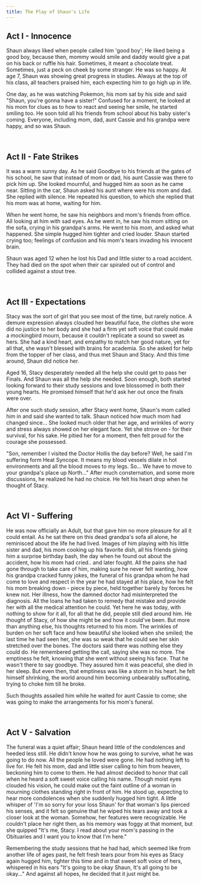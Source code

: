 ```yaml
---
title: The Play of Shaun's Life
---
```


## Act I - Innocence

Shaun always liked when people called him 'good boy'; He liked being a good boy, because then, mommy would smile and daddy would give a pat on his back or ruffle his hair. Sometimes, it meant a chocolate treat. Sometimes, just a peck on cheek by some stranger. He was so happy. At age 7, Shaun was showing great progress in studies. Always at the top of his class, all teachers praised him, each expecting him to go high up in life. 

One day, as he was watching Pokemon, his mom sat by his side and said "Shaun, you're gonna have a sister!" Confused for a moment, he looked at his mom for clues as to how to react and seeing her smile, he started smiling too. He soon told all his friends from school about his baby sister's coming. Everyone, including mom, dad, aunt Cassie and his grandpa were happy, and so was Shaun.

&nbsp;
&nbsp;

## Act II - Fate Strikes

It was a warm sunny day. As he said Goodbye to his friends at the gates of his school, he saw that instead of mom or dad, his aunt Cassie was there to pick him up. She looked mournful, and hugged him as soon as he came near. Sitting in the car, Shaun asked his aunt where were his mom and dad. She replied with silence. He repeated his question, to which she replied that his mom was at home, waiting for him. 

When he went home, he saw his neighbors and mom's friends from office. All looking at him with sad eyes. As he went in, he saw his mom sitting on the sofa, crying in his grandpa's arms. He went to his mom, and asked what happened. She simple hugged him tighter and cried louder. Shaun started crying too; feelings of confusion and his mom's tears invading his innocent brain.

Shaun was aged 12 when he lost his Dad and little sister to a road accident. They had died on the spot when their car spiraled out of control and collided against a stout tree.

&nbsp;
&nbsp;

## Act III - Expectations

Stacy was the sort of girl that you see most of the time, but rarely notice. A demure expression always clouded her beautiful face, the clothes she wore did no justice to her body and she had a firm yet soft voice that could make a mockingbird mourn, because it couldn't replicate a sound so sweet as hers. She had a kind heart, and empathy to match her good nature, yet for all that, she wasn't blessed with brains for academia. So she asked for help from the topper of her class, and thus met Shaun and Stacy. And this time around, Shaun did notice her.

Aged 16, Stacy desperately needed all the help she could get to pass her Finals. And Shaun was all the help she needed. Soon enough, both started looking forward to their study sessions and love blossomed in both their young hearts. He promised himself that he'd ask her out once the finals were over. 

After one such study session, after Stacy went home, Shaun's mom called him in and said she wanted to talk. Shaun noticed how much mom had changed since... She looked much older that her age, and wrinkles of worry and stress always showed on her elegant face. Yet she strove on - for their survival, for his sake. He pitied her for a moment, then felt proud for the courage she possessed. 

"Son, remember I visited the Doctor Hollis the day before? Well, he said I'm suffering form Heat Syncope. It means my blood vessels dilate in hot environments and all the blood moves to my legs. So... We have to move to your grandpa's place up North..." After much consternation, and some more discussions, he realized he had no choice. He felt his heart drop when he thought of Stacy.

&nbsp;
&nbsp;

## Act VI - Suffering

He was now officially an Adult, but that gave him no more pleasure for all it could entail. As he sat there on this dead grandpa's sofa all alone, he reminisced about the life he had lived. Images of him playing with his little sister and dad, his mom cooking up his favorite dish, all his friends giving him a surprise birthday bash, the day when he found out about the accident, how his mom had cried.. and later fought. All the pains she had gone through to take care of him, making sure he never felt wanting, how his grandpa cracked funny jokes, the funeral of his grandpa whom he had come to love and respect in the year he had stayed at his place, how he felt his mom breaking down - piece by piece, held together barely by forces he knew not. Her illness, how the damned doctor had misinterpreted the diagnosis. All the loans he had taken to remedy that mistake and provide her with all the medical attention he could. Yet here he was today, with nothing to show for it all, for all that he did, people still died around him. He thought of Stacy, of how she might be and how it could've been. But more than anything else, his thoughts returned to his mom. The wrinkles of burden on her soft face and how beautiful she looked when she smiled; the last time he had seen her, she was so weak that he could see her skin stretched over the bones. The doctors said there was nothing else they could do. He remembered getting the call, saying she was no more. The emptiness he felt, knowing that she went without seeing his face. That he wasn't there to say goodbye. They assured him it was peaceful, she died in her sleep. But even then, that emptiness was like a storm in his heart. he felt himself shrinking, the world around him becoming unbearably suffocating, trying to choke him till he broke.

Such thoughts assailed him while he waited for aunt Cassie to come; she was going to make the arrangements for his mom's funeral.

&nbsp;
&nbsp;

## Act V - Salvation

The funeral was a quiet affair; Shaun heard little of the condolences and heeded less still. He didn't know how he was going to survive, what he was going to do now. All the people he loved were gone. He had nothing left to live for. He felt his mom, dad and little siser calling to him from heaven, beckoning him to come to them. He had almost decided to honor that call when he heard a soft sweet voice calling his name. Though moist eyes clouded his vision, he could make out the faint outline of a woman in mourning clothes standing right in front of him. He stood up, expecting to hear more condolences when she suddenly hugged him tight. A little whisper of 'I'm so sorry for your loss Shaun' for that woman's lips pierced his senses, and it felt so genuine that he wiped his tears away and took a closer look at the woman. Somehow, her features were recognizable. He couldn't place her right then, as his memory was foggy at that moment, but she quipped "It's me, Stacy. I read about your mom's passing in the Obituaries and I want you to know that I'm here."

Remembering the study sessions that he had had, which seemed like from another life of ages past, he felt fresh tears pour from his eyes as Stacy again hugged him, tighter this time and in that sweet soft voice of hers, whispered in his ears "It's going to be okay Shaun, It's all going to be okay..." And against all hopes, he decided that it just might be.
